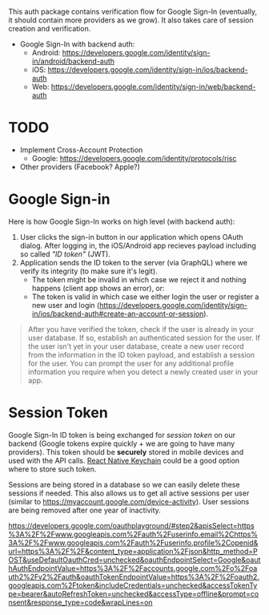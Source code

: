 This auth package contains verification flow for Google Sign-In (eventually, it should contain more providers as we grow). It also takes care of session creation and verification.

- Google Sign-In with backend auth:
  - Android: https://developers.google.com/identity/sign-in/android/backend-auth
  - iOS: https://developers.google.com/identity/sign-in/ios/backend-auth
  - Web: https://developers.google.com/identity/sign-in/web/backend-auth

# TODO

- Implement Cross-Account Protection
  - Google: https://developers.google.com/identity/protocols/risc
- Other providers (Facebook? Apple?)

# Google Sign-in

Here is how Google Sign-In works on high level (with backend auth):

1. User clicks the sign-in button in our application which opens OAuth dialog. After logging in, the iOS/Android app recieves payload including so called _"ID token"_ (JWT).
1. Application sends the ID token to the server (via GraphQL) where we verify its integrity (to make sure it's legit).
   - The token might be invalid in which case we reject it and nothing happens (client app shows an error), or:
   - The token is valid in which case we either login the user or register a new user and login (https://developers.google.com/identity/sign-in/ios/backend-auth#create-an-account-or-session).

> After you have verified the token, check if the user is already in your user database. If so, establish an authenticated session for the user. If the user isn't yet in your user database, create a new user record from the information in the ID token payload, and establish a session for the user. You can prompt the user for any additional profile information you require when you detect a newly created user in your app.

# Session Token

Google Sign-In ID token is being exchanged for _session token_ on our backend (Google tokens expire quickly + we are going to have many providers). This token should be **securely** stored in mobile devices and used with the API calls. [React Native Keychain](https://github.com/oblador/react-native-keychain) could be a good option where to store such token.

Sessions are being stored in a database so we can easily delete these sessions if needed. This also allows us to get all active sessions per user (similar to https://myaccount.google.com/device-activity). User sessions are being removed after one year of inactivity.

https://developers.google.com/oauthplayground/#step2&apisSelect=https%3A%2F%2Fwww.googleapis.com%2Fauth%2Fuserinfo.email%2Chttps%3A%2F%2Fwww.googleapis.com%2Fauth%2Fuserinfo.profile%2Copenid&url=https%3A%2F%2F&content_type=application%2Fjson&http_method=POST&useDefaultOauthCred=unchecked&oauthEndpointSelect=Google&oauthAuthEndpointValue=https%3A%2F%2Faccounts.google.com%2Fo%2Foauth2%2Fv2%2Fauth&oauthTokenEndpointValue=https%3A%2F%2Foauth2.googleapis.com%2Ftoken&includeCredentials=unchecked&accessTokenType=bearer&autoRefreshToken=unchecked&accessType=offline&prompt=consent&response_type=code&wrapLines=on
